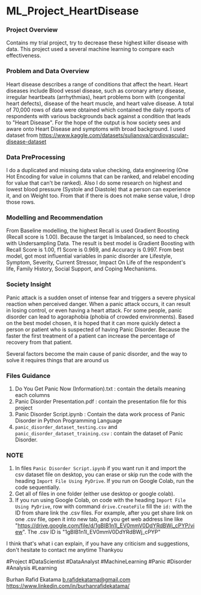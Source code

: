 # ML_Project_HeartDisease

### Project Overview
Contains my trial project, try to decrease these highest killer disease with data. This project used a several machine learning to compare each effectiveness.



### Problem and Data Overview
Heart disease describes a range of conditions that affect the heart. Heart diseases include Blood vessel disease, such as coronary artery disease, irregular heartbeats (arrhythmias), heart problems born with (congenital heart defects), disease of the heart muscle, and heart valve disease.
A total of 70,000 rows of data were obtained which contained the daily reports of respondents with various backgrounds back against a condition that leads to "Heart Disease". For the hope of the output is how society sees and aware onto Heart Disease and symptoms with broad background.
I used dataset from https://www.kaggle.com/datasets/sulianova/cardiovascular-disease-dataset

### Data PreProcessing
I do a duplicated and missing data value checking, data engineering (One Hot Encoding for value in columns that can be ranked, and relabel encoding for value that can't be ranked). Also I do some research on highest and lowest blood pressure (Systole and Diastole) that a person can experience it, and on Weight too. From that if there is does not make sense value, I drop those rows.

### Modelling and Recommendation
From Baseline modelling, the highest Recall is used Gradient Boosting (Recall score is 1.00). Because the target is Imbalanced, so need to check with Undersampling Data. The result is best model is Gradient Boosting with Recall Score is 1.00, f1 Score is 0.969, and Accuracy is 0.997.
From best model, got most influential variables in panic disorder are Lifestyle, Symptom, Severity, Current Stressor, Impact On Life of the respondent's life, Family History, Social Support, and Coping Mechanisms.

### Society Insight
Panic attack is a sudden onset of intense fear and triggers a severe physical reaction when perceived danger. When a panic attack occurs, it can result in losing control, or even having a heart attack. For some people, panic disorder can lead to agoraphobia (phobia of crowded environments).
Based on the best model chosen, it is hoped that it can more quickly detect a person or patient who is suspected of having Panic Disorder. Because the faster the first treatment of a patient can increase the percentage of recovery from that patient.

Several factors become the main cause of panic disorder, and the way to solve it requires things that are around us

### Files Guidance
1. Do You Get Panic Now (Information).txt : contain the details meaning each columns
2. Panic Disorder Presentation.pdf : contain the presentation file for this project
3. Panic Disorder Script.ipynb : Contain the data work process of Panic Disorder in Python Programming Language
4. `panic_disorder_dataset_testing.csv` and `panic_disorder_dataset_training.csv` : contain the dataset of Panic Disorder.

### NOTE
1. In files `Panic Disorder Script.ipynb` if you want run it and import the csv dataset file on desktop, you can erase or skip run the code with the heading `Import File Using PyDrive`. If you run on Google Colab, run the code sequentially.
2. Get all of files in one folder (either use desktop or google colab).
3. If you run using Google Colab, on code with the heading `Import File Using PyDrive`, row with command `drive.CreateFile` fill the `id:` with the ID from share link the .csv files. For example, after you get share link on one .csv file, open it into new tab, and you get web address line like "https://drive.google.com/file/d/1gBIB1n1l_EV0mmV0DdYRdBWj_cPYP/view". The .csv ID is "1gBIB1n1l_EV0mmV0DdYRdBWj_cPYP"



I think that's what i can explain, if you have any criticism and suggestions, don't hesitate to contact me anytime
Thankyou



#Project #DataScientist #DataAnalyst #MachineLearning #Panic #Disorder #Analysis #Learning



Burhan Rafid Ekatama
b.rafidekatama@gmail.com
https://www.linkedin.com/in/burhanrafidekatama/
